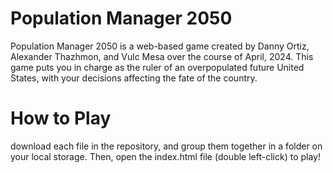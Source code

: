 # Population Manager 2050
Population Manager 2050 is a web-based game created by Danny Ortiz, Alexander Thazhmon, and Vulc Mesa over the course of April, 2024. This game puts you in charge as the ruler of an overpopulated future United States, with your decisions affecting the fate of the country.

# How to Play
download each file in the repository, and group them together in a folder on your local storage. Then, open the index.html file (double left-click) to play!

